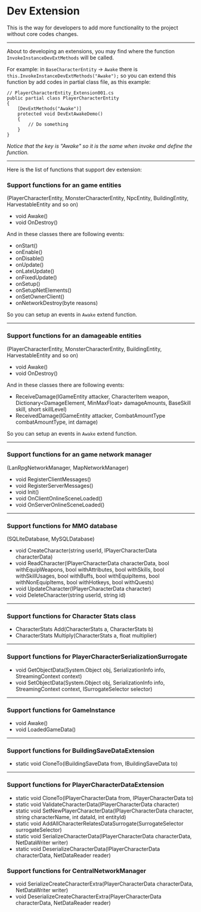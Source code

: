 # Dev Extension

This is the way for developers to add more functionality to the project without core codes changes.

* * *

About to developing an extensions, you may find where the function `InvokeInstanceDevExtMethods` will be called.

For example: in `BaseCharacterEntity` → `Awake` there is `this.InvokeInstanceDevExtMethods("Awake");` so you can extend this function by add codes in partial class file, as this example:

```
// PlayerCharacterEntity_Extension001.cs
public partial class PlayerCharacterEntity
{
    [DevExtMethods("Awake")]
    protected void DevExtAwakeDemo()
    {
        // Do something
    }
}
```

*Notice that the key is "Awake" so it is the same when invoke and define the function.*


* * *

Here is the list of functions that support dev extension:

### Support functions for an game entities  
(PlayerCharacterEntity, MonsterCharacterEntity, NpcEntity, BuildingEntity, HarvestableEntity and so on)

- void Awake()
- void OnDestroy()

And in these classes there are following events:

- onStart()
- onEnable()
- onDisable()
- onUpdate()
- onLateUpdate()
- onFixedUpdate()
- onSetup()
- onSetupNetElements()
- onSetOwnerClient()
- onNetworkDestroy(byte reasons)

So you can setup an events in `Awake` extend function.

* * *

### Support functions for an damageable entities  
(PlayerCharacterEntity, MonsterCharacterEntity, BuildingEntity, HarvestableEntity and so on)

- void Awake()
- void OnDestroy()

And in these classes there are following events:

- ReceiveDamage(IGameEntity attacker, CharacterItem weapon, Dictionary<DamageElement, MinMaxFloat> damageAmounts, BaseSkill skill, short skillLevel)
- ReceivedDamage(IGameEntity attacker, CombatAmountType combatAmountType, int damage)

So you can setup an events in `Awake` extend function.

* * *

### Support functions for an game network manager  
(LanRpgNetworkManager, MapNetworkManager)

- void RegisterClientMessages()
- void RegisterServerMessages()
- void Init()
- void OnClientOnlineSceneLoaded()
- void OnServerOnlineSceneLoaded()

* * *

### Support functions for MMO database  
(SQLiteDatabase, MySQLDatabase)

- void CreateCharacter(string userId, IPlayerCharacterData characterData)
- void ReadCharacter(IPlayerCharacterData characterData, bool withEquipWeapons, bool withAttributes, bool withSkills, bool withSkillUsages, bool withBuffs, bool withEquipItems, bool withNonEquipItems, bool withHotkeys, bool withQuests)
- void UpdateCharacter(IPlayerCharacterData character)
- void DeleteCharacter(string userId, string id)

* * *

### Support functions for Character Stats class

- CharacterStats Add(CharacterStats a, CharacterStats b)
- CharacterStats Multiply(CharacterStats a, float multiplier)

* * *

### Support functions for PlayerCharacterSerializationSurrogate

- void GetObjectData(System.Object obj, SerializationInfo info, StreamingContext context)
- void SetObjectData(System.Object obj, SerializationInfo info, StreamingContext context, ISurrogateSelector selector)

* * *

### Support functions for GameInstance

- void Awake()
- void LoadedGameData()

* * *

### Support functions for BuildingSaveDataExtension

- static void CloneTo(IBuildingSaveData from, IBuildingSaveData to)

* * *

### Support functions for PlayerCharacterDataExtension

- static void CloneTo(IPlayerCharacterData from, IPlayerCharacterData to)
- static void ValidateCharacterData(IPlayerCharacterData character)
- static void SetNewPlayerCharacterData(IPlayerCharacterData character, string characterName, int dataId, int entityId)
- static void AddAllCharacterRelatesDataSurrogate(SurrogateSelector surrogateSelector)
- static void SerializeCharacterData(IPlayerCharacterData characterData, NetDataWriter writer)
- static void DeserializeCharacterData(IPlayerCharacterData characterData, NetDataReader reader)

### Support functions for CentralNetworkManager

- void SerializeCreateCharacterExtra(PlayerCharacterData characterData, NetDataWriter writer)
- void DeserializeCreateCharacterExtra(PlayerCharacterData characterData, NetDataReader reader)